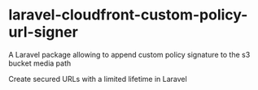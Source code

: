 # laravel-cloudfront-custom-policy-url-signer
A Laravel package allowing to append custom policy signature to the s3 bucket media path


Create secured URLs with a limited lifetime in Laravel
